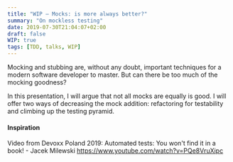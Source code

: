 ```yaml
---
title: "WIP – Mocks: is more always better?"
summary: "On mockless testing"
date: 2019-07-30T21:04:07+02:00
draft: false
WIP: true
tags: [TDD, talks, WIP]
---
```


Mocking and stubbing are, without any doubt, important techniques for a modern software developer to master. But can there be too much of the mocking goodness?

<!--more-->

In this presentation, I will argue that not all mocks are equally is good. I will offer two ways of decreasing the mock addition: refactoring for testability and climbing up the testing pyramid.

#### Inspiration

Video from Devoxx Poland 2019: Automated tests: You won't find it in a book! - Jacek Milewski https://www.youtube.com/watch?v=PQe8VruXipc